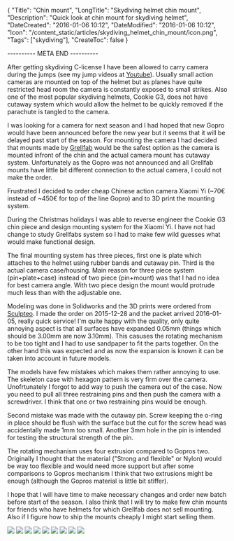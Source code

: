 {
    "Title": "Chin mount",
    "LongTitle": "Skydiving helmet chin mount",
    "Description": "Quick look at chin mount for skydiving helmet",
    "DateCreated": "2016-01-06 10:12",
    "DateModified": "2016-01-06 10:12",
    "Icon": "/content_static/articles/skydiving_helmet_chin_mount/icon.png",
    "Tags": ["skydiving"],
    "CreateToc": false
}

---------- META END ----------

After getting skydiving C-license I have been allowed to carry camera during the jumps (see my jump videos at [Youtube](https://www.youtube.com/channel/UCPeeAsX0zdJfkevITGJV-NQ)).
Usually small action cameras are mounted on top of the helmet but as planes have
quite restricted head room the camera is constantly exposed to small strikes.
Also one of the most popular skydiving helmets, Cookie G3, does not have cutaway system
which would allow the helmet to be quickly removed if the parachute is tangled to the camera.

I was looking for a camera for next season and I had hoped that new Gopro
would have been announced before the new year but it seems that it will be delayed past
start of the season. For mounting the camera I had decided that mounts made by [Grellfab](http://grellfab.com/)
would be the safest option as the camera is mounted infront of the chin and the actual camera mount
has cutaway system. Unfortunately as the Gopro was not announced and all Grellfab mounts have little
bit different connection to the actual camera, I could not make the order.

Frustrated I decided to order cheap Chinese action camera Xiaomi Yi
(~70€ instead of ~450€ for top of the line Gopro) and to 3D print the mounting
system.

During the Christmas holidays I was able to reverse engineer the Cookie G3 chin
piece and design mounting system for the Xiaomi Yi. I have not had change to
study Grellfabs system so I had to make few wild guesses what would make
functional design.

The final mounting system has three pieces, first one is plate which attaches to the
helmet using rubber bands and cutaway pin. Third is the actual camera case/housing.
Main reason for three piece system (pin+plate+case) instead of two piece (pin+mount)
was that I had no idea for best camera angle. With two piece design the mount would
protrude much less than with the adjustable one.

Modeling was done in Solidworks and the 3D prints were ordered from [Sculpteo](http://www.sculpteo.com/).
I made the order on 2015-12-28 and the packet arrived 2016-01-05, really quick service!
I'm quite happy with the quality, only quite annoying aspect is that all surfaces have
expanded 0.05mm (things which should be 3.00mm are now 3.10mm). This casuses the rotating mechanism to be too tight and I had to use
sandpaper to fit the parts together. On the other hand this was expected and as now the expansion is known it can be
taken into account in future models.

The models have few mistakes which makes them rather annoying to use.
The skeleton case with hexagon pattern is very firm over the camera. Unofrtunately
I forgot to add way to push the camera out of the case. Now you need to pull all
three restraining pins and then push the camera with a screwdriver. I think that
one or two restraining pins would be enough.

Second mistake was made with the cutaway pin. Screw keeping the o-ring in place should
be flush with the surface but the cut for the screw head was accidentally made 1mm too small.
Another 3mm hole in the pin is intended for testing the structural strength of the pin.

The rotating mechanism uses four extrusion compared to Gopros two. Originally I thought
that the material ("Strong and flexible" or Nylon) would be way too flexible and would need
more support but after some comparisons to Gopros mechanism I think that two extrusions might be enough
(although the Gopros material is little bit stiffer).

I hope that I will have time to make necessary changes and order new batch before start of the season.
I also think that I will try to make few chin mounts for friends who have helmets
for which Grellfab does not sell mounting. Also if I figure how to ship the mounts cheaply I might
start selling them.

![](/content_static/articles/skydiving_helmet_chin_mount/first_images/small_skeleton_front.jpg)
![](/content_static/articles/skydiving_helmet_chin_mount/first_images/small_skeleton_side.jpg)
![](/content_static/articles/skydiving_helmet_chin_mount/first_images/small_skeleton_under.jpg)
![](/content_static/articles/skydiving_helmet_chin_mount/first_images/small_skeleton_under2.jpg)
![](/content_static/articles/skydiving_helmet_chin_mount/first_images/small_collection.jpg)
![](/content_static/articles/skydiving_helmet_chin_mount/first_images/small_empty_skeleton.jpg)
![](/content_static/articles/skydiving_helmet_chin_mount/first_images/small_gopro_back.jpg)
![](/content_static/articles/skydiving_helmet_chin_mount/first_images/small_gopro_minimal.jpg)
![](/content_static/articles/skydiving_helmet_chin_mount/first_images/small_xiaomi_minimal.jpg)

